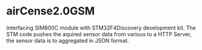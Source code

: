 # airCense2.0GSM

Interfacing SIM800C module with STM32F4Discovery development kit.
The STM code pushes the aquired sensor data from various to a HTTP Server, the sensor data is to aggregated in JSON format.
